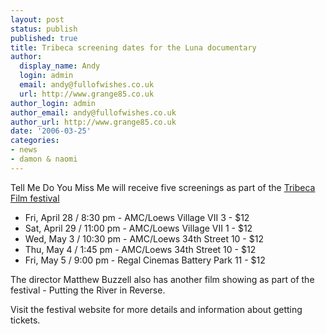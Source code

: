 ```yaml
---
layout: post
status: publish
published: true
title: Tribeca screening dates for the Luna documentary
author:
  display_name: Andy
  login: admin
  email: andy@fullofwishes.co.uk
  url: http://www.grange85.co.uk
author_login: admin
author_email: andy@fullofwishes.co.uk
author_url: http://www.grange85.co.uk
date: '2006-03-25'
categories:
- news
- damon & naomi
---
```

Tell Me Do You Miss Me will receive five screenings as part of the [Tribeca
Film festival](https://web.archive.org/web/20060325+/http://www.tribecafilmfestival.org)

  * Fri, April 28 / 8:30 pm - AMC/Loews Village VII 3 - $12
  * Sat, April 29 / 11:00 pm - AMC/Loews Village VII 1 - $12
  * Wed, May 3 / 10:30 pm - AMC/Loews 34th Street 10 - $12
  * Thu, May 4 / 1:45 pm - AMC/Loews 34th Street 10 - $12
  * Fri, May 5 / 9:00 pm - Regal Cinemas Battery Park 11 - $12

The director Matthew Buzzell also has another film showing as part of the
festival - Putting the River in Reverse.

Visit the festival website for more details and information about getting
tickets.


